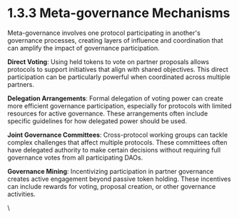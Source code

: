 # 1.3.3 Meta-governance Mechanisms

Meta-governance involves one protocol participating in another's governance processes, creating layers of influence and coordination that can amplify the impact of governance participation.

**Direct Voting**: Using held tokens to vote on partner proposals allows protocols to support initiatives that align with shared objectives. This direct participation can be particularly powerful when coordinated across multiple partners.

**Delegation Arrangements**: Formal delegation of voting power can create more efficient governance participation, especially for protocols with limited resources for active governance. These arrangements often include specific guidelines for how delegated power should be used.

**Joint Governance Committees**: Cross-protocol working groups can tackle complex challenges that affect multiple protocols. These committees often have delegated authority to make certain decisions without requiring full governance votes from all participating DAOs.

**Governance Mining**: Incentivizing participation in partner governance creates active engagement beyond passive token holding. These incentives can include rewards for voting, proposal creation, or other governance activities.

\
